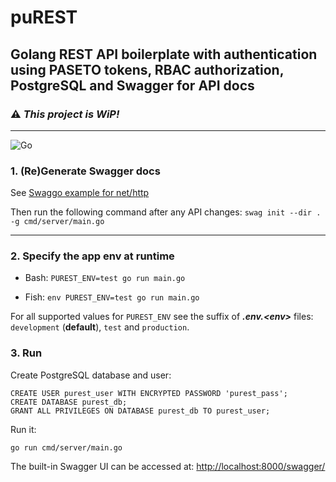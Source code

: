 # puREST

## Golang REST API boilerplate with authentication using PASETO tokens, RBAC authorization, PostgreSQL and Swagger for API docs

### :warning: **_This project is WiP!_**

---
![Go](https://github.com/padurean/puREST/workflows/Go/badge.svg)

### **1. (Re)Generate Swagger docs**

See [Swaggo example for net/http](https://github.com/swaggo/http-swagger)

Then run the following command after any API changes:
`swag init --dir . -g cmd/server/main.go`

---

### **2. Specify the app env at runtime**

- Bash: `PUREST_ENV=test go run main.go`

- Fish: `env PUREST_ENV=test go run main.go`

For all supported values for `PUREST_ENV` see the suffix of _**.env.&lt;env&gt;**_ files:
`development` (**default**), `test` and `production`.

### **3. Run**

Create PostgreSQL database and user:

```console
CREATE USER purest_user WITH ENCRYPTED PASSWORD 'purest_pass';
CREATE DATABASE purest_db;
GRANT ALL PRIVILEGES ON DATABASE purest_db TO purest_user;
```

Run it:

`go run cmd/server/main.go`

The built-in Swagger UI can be accessed at: <http://localhost:8000/swagger/>